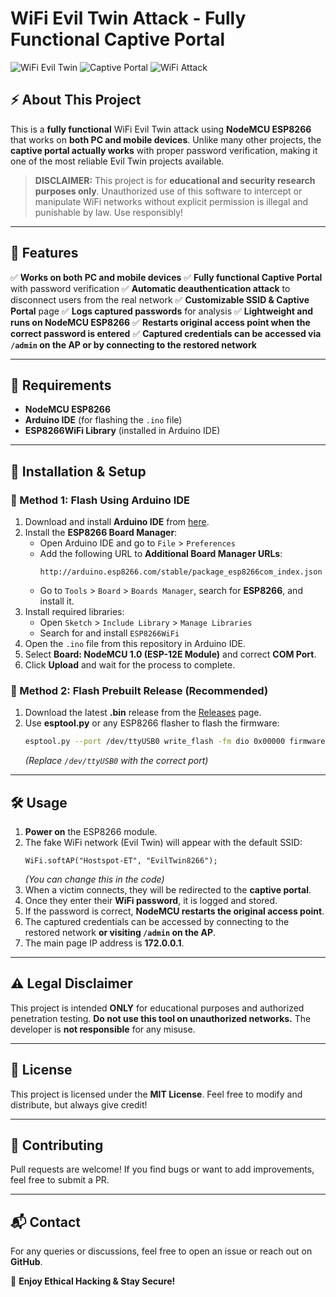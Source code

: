 # WiFi Evil Twin Attack - Fully Functional Captive Portal

![WiFi Evil Twin](https://img.shields.io/badge/ESP8266-NODEMCU-blue) ![Captive Portal](https://img.shields.io/badge/Captive%20Portal-Working-green) ![WiFi Attack](https://img.shields.io/badge/WiFi%20Evil%20Twin-Advanced-red)

## ⚡ About This Project
This is a **fully functional** WiFi Evil Twin attack using **NodeMCU ESP8266** that works on **both PC and mobile devices**. Unlike many other projects, the **captive portal actually works** with proper password verification, making it one of the most reliable Evil Twin projects available. 

> **DISCLAIMER:** This project is for **educational and security research purposes only**. Unauthorized use of this software to intercept or manipulate WiFi networks without explicit permission is illegal and punishable by law. Use responsibly!

---

## 🚀 Features
✅ **Works on both PC and mobile devices**
✅ **Fully functional Captive Portal** with password verification
✅ **Automatic deauthentication attack** to disconnect users from the real network
✅ **Customizable SSID & Captive Portal** page
✅ **Logs captured passwords** for analysis
✅ **Lightweight and runs on NodeMCU ESP8266**
✅ **Restarts original access point when the correct password is entered**
✅ **Captured credentials can be accessed via `/admin` on the AP or by connecting to the restored network**

---

## 📜 Requirements
- **NodeMCU ESP8266**
- **Arduino IDE** (for flashing the `.ino` file)
- **ESP8266WiFi Library** (installed in Arduino IDE)

---

## 🔧 Installation & Setup
### 📌 Method 1: Flash Using Arduino IDE
1. Download and install **Arduino IDE** from [here](https://www.arduino.cc/en/software).
2. Install the **ESP8266 Board Manager**:
   - Open Arduino IDE and go to `File` > `Preferences`
   - Add the following URL to **Additional Board Manager URLs**:
     ```
     http://arduino.esp8266.com/stable/package_esp8266com_index.json
     ```
   - Go to `Tools` > `Board` > `Boards Manager`, search for **ESP8266**, and install it.
3. Install required libraries:
   - Open `Sketch` > `Include Library` > `Manage Libraries`
   - Search for and install `ESP8266WiFi`
4. Open the `.ino` file from this repository in Arduino IDE.
5. Select **Board: NodeMCU 1.0 (ESP-12E Module)** and correct **COM Port**.
6. Click **Upload** and wait for the process to complete.

### 📌 Method 2: Flash Prebuilt Release (Recommended)
1. Download the latest **.bin** release from the [Releases](https://github.com/YOUR_GITHUB_USERNAME/WiFi-Evil-Twin/releases) page.
2. Use **esptool.py** or any ESP8266 flasher to flash the firmware:
   ```bash
   esptool.py --port /dev/ttyUSB0 write_flash -fm dio 0x00000 firmware.bin
   ```
   *(Replace `/dev/ttyUSB0` with the correct port)*

---

## 🛠 Usage
1. **Power on** the ESP8266 module.
2. The fake WiFi network (Evil Twin) will appear with the default SSID:
   ```
   WiFi.softAP("Hostspot-ET", "EvilTwin8266");
   ```
   *(You can change this in the code)*
3. When a victim connects, they will be redirected to the **captive portal**.
4. Once they enter their **WiFi password**, it is logged and stored.
5. If the password is correct, **NodeMCU restarts the original access point**.
6. The captured credentials can be accessed by connecting to the restored network **or visiting `/admin` on the AP**.
7. The main page IP address is **172.0.0.1**.

---

## ⚠️ Legal Disclaimer
This project is intended **ONLY** for educational purposes and authorized penetration testing. **Do not use this tool on unauthorized networks.** The developer is **not responsible** for any misuse.

---

## 📜 License
This project is licensed under the **MIT License**. Feel free to modify and distribute, but always give credit!

---

## 🤝 Contributing
Pull requests are welcome! If you find bugs or want to add improvements, feel free to submit a PR.

---

## 📬 Contact
For any queries or discussions, feel free to open an issue or reach out on **GitHub**.

🎯 **Enjoy Ethical Hacking & Stay Secure!**

